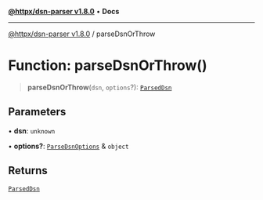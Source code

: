 [**@httpx/dsn-parser v1.8.0**](../README.md) • **Docs**

***

[@httpx/dsn-parser v1.8.0](../README.md) / parseDsnOrThrow

# Function: parseDsnOrThrow()

> **parseDsnOrThrow**(`dsn`, `options`?): [`ParsedDsn`](../type-aliases/ParsedDsn.md)

## Parameters

• **dsn**: `unknown`

• **options?**: [`ParseDsnOptions`](../type-aliases/ParseDsnOptions.md) & `object`

## Returns

[`ParsedDsn`](../type-aliases/ParsedDsn.md)
